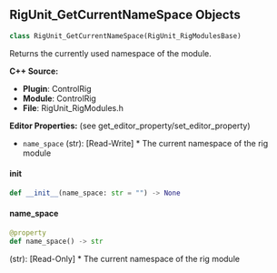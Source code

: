 ## RigUnit_GetCurrentNameSpace Objects

```python
class RigUnit_GetCurrentNameSpace(RigUnit_RigModulesBase)
```

Returns the currently used namespace of the module.

**C++ Source:**

- **Plugin**: ControlRig
- **Module**: ControlRig
- **File**: RigUnit_RigModules.h

**Editor Properties:** (see get_editor_property/set_editor_property)

- ``name_space`` (str):  [Read-Write] * The current namespace of the rig module

<a id="unreal.RigUnit_GetCurrentNameSpace.__init__"></a>

#### __init__

```python
def __init__(name_space: str = "") -> None
```

<a id="unreal.RigUnit_GetCurrentNameSpace.name_space"></a>

#### name_space

```python
@property
def name_space() -> str
```

(str):  [Read-Only] * The current namespace of the rig module

<a id="unreal.RigUnit_GetItemShortName"></a>